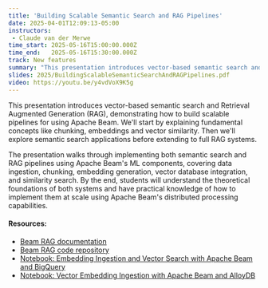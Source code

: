 ```yaml
---
title: 'Building Scalable Semantic Search and RAG Pipelines'
date: 2025-04-01T12:09:13-05:00
instructors:
 - Claude van der Merwe
time_start: 2025-05-16T15:00:00.000Z
time_end:   2025-05-16T15:30:00.000Z
track: New features
summary: "This presentation introduces vector-based semantic search and Retrieval Augmented Generation (RAG), demonstrating how to build scalable pipelines for using Apache Beam. We'll start by explaining fundamental concepts like chunking, embeddings and vector similarity. Then we'll explore semantic search applications before extending to full RAG systems."
slides: 2025/BuildingScalableSemanticSearchAndRAGPipelines.pdf
video: https://youtu.be/y4vdVoX9K5g
---
```


This presentation introduces vector-based semantic search and Retrieval Augmented Generation (RAG), demonstrating how to build scalable pipelines for using Apache Beam. We'll start by explaining fundamental concepts like chunking, embeddings and vector similarity. Then we'll explore semantic search applications before extending to full RAG systems. 

The presentation walks through implementing both semantic search and RAG pipelines using Apache Beam's ML components, covering data ingestion, chunking, embedding generation, vector database integration, and similarity search. By the end, students will understand the theoretical foundations of both systems and have practical knowledge of how to implement them at scale using Apache Beam's distributed processing capabilities.

#### Resources: 

* [Beam RAG documentation](https://beam.apache.org/releases/pydoc/current/apache_beam.ml.rag.html) 
* [Beam RAG code repository](https://github.com/apache/beam/tree/master/sdks/python/apache_beam/ml/rag)
* [Notebook: Embedding Ingestion and Vector Search with Apache Beam and BigQuery](https://github.com/apache/beam/blob/master/examples/notebooks/beam-ml/bigquery_vector_ingestion_and_search.ipynb)
* [Notebook: Vector Embedding Ingestion with Apache Beam and AlloyDB](https://github.com/apache/beam/blob/master/examples/notebooks/beam-ml/alloydb_product_catalog_embeddings.ipynb)
